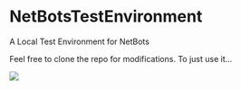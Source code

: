 NetBotsTestEnvironment
======================

A Local Test Environment for NetBots

Feel free to clone the repo for modifications. To just use it... 

<a href="http://pharylon.github.io/"><img src="https://raw.github.com/Pharylon/KML2SQL/master/download.png" /></a>
